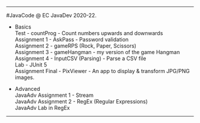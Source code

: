 -------------------------------------------------

#JavaCode @ EC JavaDev 2020-22.

- Basics\
  Test - countProg - Count numbers upwards and downwards\
  Assignment 1 - AskPass - Password validation\
  Assignment 2 - gameRPS (Rock, Paper, Scissors)\
  Assignment 3 - gameHangman - my version of the game Hangman\
  Assignment 4 - InputCSV (Parsing) - Parse a CSV file\
  Lab - JUnit 5\
  Assignment Final - PixViewer - An app to display & transform JPG/PNG images.

- Advanced\
  JavaAdv Assignment 1 - Stream\
  JavaAdv Assignment 2 - RegEx (Regular Expressions)\
  JavaAdv Lab in RegEx

-------------------------------------------------

